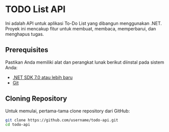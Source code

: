 # TODO List API

Ini adalah API untuk aplikasi To-Do List yang dibangun menggunakan .NET. Proyek ini mencakup fitur untuk membuat, membaca, memperbarui, dan menghapus tugas.

## Prerequisites

Pastikan Anda memiliki alat dan perangkat lunak berikut diinstal pada sistem Anda:

- [.NET SDK 7.0 atau lebih baru](https://dotnet.microsoft.com/download)
- [Git](https://git-scm.com/downloads)

## Cloning Repository

Untuk memulai, pertama-tama clone repository dari GitHub:

```bash
git clone https://github.com/username/todo-api.git
cd todo-api
